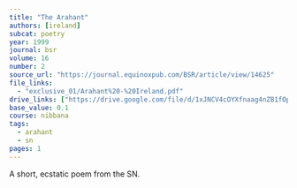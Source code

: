 ```yaml
---
title: "The Arahant"
authors: [ireland]
subcat: poetry
year: 1999
journal: bsr
volume: 16
number: 2
source_url: "https://journal.equinoxpub.com/BSR/article/view/14625"
file_links:
  - "exclusive_01/Arahant%20-%20Ireland.pdf"
drive_links: ["https://drive.google.com/file/d/1xJNCV4cOYXfnaag4nZB1fOpMsfxP547o/view?usp=drivesdk"]
base_value: 0.1
course: nibbana
tags:
  - arahant
  - sn
pages: 1
---
```


A short, ecstatic poem from the SN.
